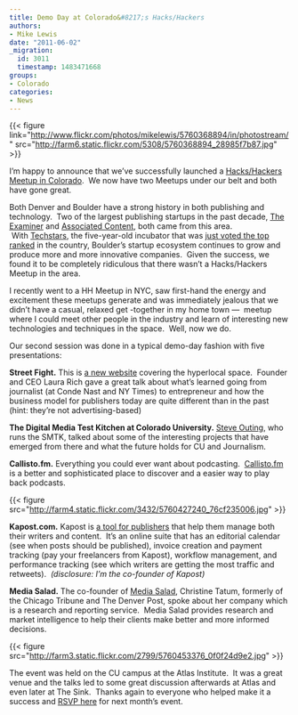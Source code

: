 ```yaml
---
title: Demo Day at Colorado&#8217;s Hacks/Hackers
authors:
- Mike Lewis
date: "2011-06-02"
_migration:
  id: 3011
  timestamp: 1483471668
groups:
- Colorado
categories:
- News
---
```


{{< figure link="http://www.flickr.com/photos/mikelewis/5760368894/in/photostream/" src="http://farm6.static.flickr.com/5308/5760368894_28985f7b87.jpg" >}}

I&#8217;m happy to announce that we&#8217;ve successfully launched a [Hacks/Hackers Meetup in Colorado][1].  We now have two Meetups under our belt and both have gone great.

Both Denver and Boulder have a strong history in both publishing and technology.  Two of the largest publishing startups in the past decade, [The Examiner][2] and [Associated Content][3], both came from this area.  With [Techstars][4], the five-year-old incubator that was [just voted the top ranked][5] in the country, Boulder’s startup ecosystem continues to grow and produce more and more innovative companies.  Given the success, we found it to be completely ridiculous that there wasn’t a Hacks/Hackers Meetup in the area.

I recently went to a HH Meetup in NYC, saw first-hand the energy and excitement these meetups generate and was immediately jealous that we didn’t have a casual, relaxed get -together in my home town —  meetup where I could meet other people in the industry and learn of interesting new technologies and techniques in the space.  Well, now we do.

Our second session was done in a typical demo-day fashion with five presentations:

**Street Fight.** This is [a new website][6] covering the hyperlocal space.  Founder and CEO Laura Rich gave a great talk about what&#8217;s learned going from journalist (at Conde Nast and NY Times) to entrepreneur and how the business model for publishers today are quite different than in the past (hint: they&#8217;re not advertising-based)

**The Digital Media Test Kitchen at Colorado University.** [Steve Outing][7], who runs the SMTK, talked about some of the interesting projects that have emerged from there and what the future holds for CU and Journalism.

**Callisto.fm.** Everything you could ever want about podcasting.  [Callisto.fm][8] is a better and sophisticated place to discover and a easier way to play back podcasts.

{{< figure src="http://farm4.static.flickr.com/3432/5760427240_76cf235006.jpg" >}}

**Kapost.com.** Kapost is [a tool for publishers][9] that help them manage both their writers and content.  It&#8217;s an online suite that has an editorial calendar (see when posts should be published), invoice creation and payment tracking (pay your freelancers from Kapost), workflow management, and performance tracking (see which writers are getting the most traffic and retweets).  _(disclosure: I&#8217;m the co-founder of Kapost)_

**Media Salad.** The co-founder of [Media Salad][10], Christine Tatum, formerly of the Chicago Tribune and The Denver Post, spoke about her company which is a research and reporting service.  Media Salad provides research and market intelligence to help their clients make better and more informed decisions.

{{< figure src="http://farm3.static.flickr.com/2799/5760453376_0f0f24d9e2.jpg" >}}

The event was held on the CU campus at the Atlas Institute.  It was a great venue and the talks led to some great discussion afterwards at Atlas and even later at The Sink.  Thanks again to everyone who helped make it a success and [RSVP here][11] for next month&#8217;s event.

 [1]: http://www.meetup.com/hackshackersco/
 [2]: http://www.examiner.com/denver
 [3]: http://www.associatedcontent.com/
 [4]: http://www.techstars.org/
 [5]: http://www.readwriteweb.com/start/2011/05/techstars-beats-y-combinator-r.php
 [6]: http://streetfightmag.com/
 [7]: http://steveouting.com/
 [8]: http://www.callisto.fm
 [9]: http://kapost.com
 [10]: http://www.mediasalad.com/
 [11]: http://www.meetup.com/hackshackersco/events/19955861/
